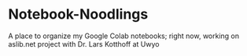 # Notebook-Noodlings
A place to organize my Google Colab notebooks; right now, working on aslib.net project with Dr. Lars Kotthoff at Uwyo
